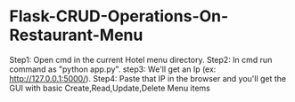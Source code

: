 # Flask-CRUD-Operations-On-Restaurant-Menu
Step1: Open cmd in the current Hotel menu directory.
Step2: In cmd run command as "python app.py".
step3: We'll get an Ip (ex: http://127.0.0.1:5000/).
Step4: Paste that IP in the browser and you'll get the GUI with basic Create,Read,Update,Delete Menu items
